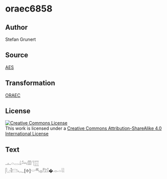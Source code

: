 # oraec6858

## Author

Stefan Grunert

## Source

[AES](https://github.com/simondschweitzer/aes)

## Transformation

[ORAEC](https://oraec.github.io/)

## License

<a rel="license" href="http://creativecommons.org/licenses/by-sa/4.0/"><img alt="Creative Commons License" style="border-width:0" src="https://i.creativecommons.org/l/by-sa/4.0/88x31.png" /></a><br />This work is licensed under a <a rel="license" href="http://creativecommons.org/licenses/by-sa/4.0/">Creative Commons Attribution-ShareAlike 4.0 International License</a>

## Text

𓊵𓏏𓂋𓏙𓃢𓏃𓊹𓉱<br>
𓋴𓈎𓌟𓊭𓆑[⯑]𓎟𓄪𓐍𓀗𓄤�𓁹𓏏𓇋𓇋<br>
